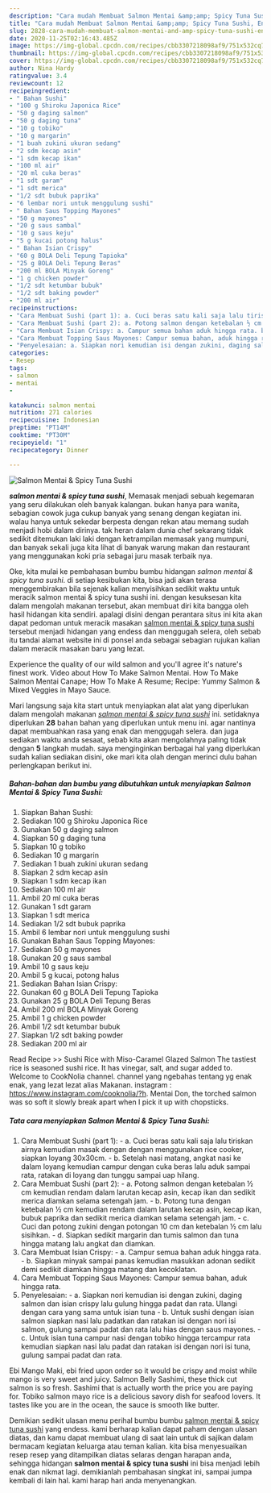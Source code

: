 ```yaml
---
description: "Cara mudah Membuat Salmon Mentai &amp;amp; Spicy Tuna Sushi, Enak Banget"
title: "Cara mudah Membuat Salmon Mentai &amp;amp; Spicy Tuna Sushi, Enak Banget"
slug: 2828-cara-mudah-membuat-salmon-mentai-and-amp-spicy-tuna-sushi-enak-banget
date: 2020-11-25T02:16:43.485Z
image: https://img-global.cpcdn.com/recipes/cbb3307218098af9/751x532cq70/salmon-mentai-spicy-tuna-sushi-foto-resep-utama.jpg
thumbnail: https://img-global.cpcdn.com/recipes/cbb3307218098af9/751x532cq70/salmon-mentai-spicy-tuna-sushi-foto-resep-utama.jpg
cover: https://img-global.cpcdn.com/recipes/cbb3307218098af9/751x532cq70/salmon-mentai-spicy-tuna-sushi-foto-resep-utama.jpg
author: Nina Hardy
ratingvalue: 3.4
reviewcount: 12
recipeingredient:
- " Bahan Sushi"
- "100 g Shiroku Japonica Rice"
- "50 g daging salmon"
- "50 g daging tuna"
- "10 g tobiko"
- "10 g margarin"
- "1 buah zukini ukuran sedang"
- "2 sdm kecap asin"
- "1 sdm kecap ikan"
- "100 ml air"
- "20 ml cuka beras"
- "1 sdt garam"
- "1 sdt merica"
- "1/2 sdt bubuk paprika"
- "6 lembar nori untuk menggulung sushi"
- " Bahan Saus Topping Mayones"
- "50 g mayones"
- "20 g saus sambal"
- "10 g saus keju"
- "5 g kucai potong halus"
- " Bahan Isian Crispy"
- "60 g BOLA Deli Tepung Tapioka"
- "25 g BOLA Deli Tepung Beras"
- "200 ml BOLA Minyak Goreng"
- "1 g chicken powder"
- "1/2 sdt ketumbar bubuk"
- "1/2 sdt baking powder"
- "200 ml air"
recipeinstructions:
- "Cara Membuat Sushi (part 1): a. Cuci beras satu kali saja lalu tiriskan airnya kemudian masak dengan dengan menggunakan rice cooker, siapkan loyang 30x30cm. b. Setelah nasi matang, angkat nasi ke dalam loyang kemudian campur dengan cuka beras lalu aduk sampai rata, ratakan di loyang dan tunggu sampai uap hilang."
- "Cara Membuat Sushi (part 2): a. Potong salmon dengan ketebalan ½ cm kemudian rendam dalam larutan kecap asin, kecap ikan dan sedikit merica diamkan selama setengah jam. b. Potong tuna dengan ketebalan ½ cm kemudian rendam dalam larutan kecap asin, kecap ikan, bubuk paprika dan sedikit merica diamkan selama setengah jam. c. Cuci dan potong zukini dengan potongan 10 cm dan ketebalan ½ cm lalu sisihkan. d. Siapkan sedikit margarin dan tumis salmon dan tuna hingga matang lalu angkat dan diamkan."
- "Cara Membuat Isian Crispy: a. Campur semua bahan aduk hingga rata. b. Siapkan minyak sampai panas kemudian masukkan adonan sedikit demi sedikit diamkan hingga matang dan kecoklatan."
- "Cara Membuat Topping Saus Mayones: Campur semua bahan, aduk hingga rata."
- "Penyelesaian: a. Siapkan nori kemudian isi dengan zukini, daging salmon dan isian crispy lalu gulung hingga padat dan rata. Ulangi dengan cara yang sama untuk isian tuna b. Untuk sushi dengan isian salmon siapkan nasi lalu padatkan dan ratakan isi dengan nori isi salmon, gulung sampai padat dan rata lalu hias dengan saus mayones. c. Untuk isian tuna campur nasi dengan tobiko hingga tercampur rata kemudian siapkan nasi lalu padat dan ratakan isi dengan nori isi tuna, gulung sampai padat dan rata."
categories:
- Resep
tags:
- salmon
- mentai
- 

katakunci: salmon mentai  
nutrition: 271 calories
recipecuisine: Indonesian
preptime: "PT14M"
cooktime: "PT30M"
recipeyield: "1"
recipecategory: Dinner

---
```



![Salmon Mentai &amp; Spicy Tuna Sushi](https://img-global.cpcdn.com/recipes/cbb3307218098af9/751x532cq70/salmon-mentai-spicy-tuna-sushi-foto-resep-utama.jpg)

<b><i>salmon mentai &amp; spicy tuna sushi</i></b>, Memasak menjadi sebuah kegemaran yang seru dilakukan oleh banyak kalangan. bukan hanya para wanita, sebagian cowok juga cukup banyak yang senang dengan kegiatan ini. walau hanya untuk sekedar berpesta dengan rekan atau memang sudah menjadi hobi dalam dirinya. tak heran dalam dunia chef sekarang tidak sedikit ditemukan laki laki dengan ketrampilan memasak yang mumpuni, dan banyak sekali juga kita lihat di banyak warung makan dan restaurant yang menggunakan koki pria sebagai juru masak terbaik nya.

Oke, kita mulai ke pembahasan bumbu bumbu hidangan <i>salmon mentai &amp; spicy tuna sushi</i>. di setiap kesibukan kita, bisa jadi akan terasa menggembirakan bila sejenak kalian menyisihkan sedikit waktu untuk meracik salmon mentai &amp; spicy tuna sushi ini. dengan kesuksesan kita dalam mengolah makanan tersebut, akan membuat diri kita bangga oleh hasil hidangan kita sendiri. apalagi disini dengan perantara situs ini kita akan dapat pedoman untuk meracik masakan <u>salmon mentai &amp; spicy tuna sushi</u> tersebut menjadi hidangan yang endess dan menggugah selera, oleh sebab itu tandai alamat website ini di ponsel anda sebagai sebagian rujukan kalian dalam meracik masakan baru yang lezat.

Experience the quality of our wild salmon and you&#39;ll agree it&#39;s nature&#39;s finest work. Video about How To Make Salmon Mentai. How To Make Salmon Mentai Canape; How To Make A Resume; Recipe: Yummy Salmon &amp; Mixed Veggies in Mayo Sauce.


Mari langsung saja kita start untuk menyiapkan alat alat yang diperlukan dalam mengolah makanan <u><i>salmon mentai &amp; spicy tuna sushi</i></u> ini. setidaknya diperlukan <b>28</b> bahan bahan yang diperlukan untuk menu ini. agar nantinya dapat membuahkan rasa yang enak dan menggugah selera. dan juga sediakan waktu anda sesaat, sebab kita akan mengolahnya paling tidak dengan <b>5</b> langkah mudah. saya menginginkan berbagai hal yang diperlukan sudah kalian sediakan disini, oke mari kita olah dengan merinci dulu bahan perlengkapan berikut ini.

<!--inarticleads1-->

##### Bahan-bahan dan bumbu yang dibutuhkan untuk menyiapkan Salmon Mentai &amp; Spicy Tuna Sushi:

1. Siapkan  Bahan Sushi:
1. Sediakan 100 g Shiroku Japonica Rice
1. Gunakan 50 g daging salmon
1. Siapkan 50 g daging tuna
1. Siapkan 10 g tobiko
1. Sediakan 10 g margarin
1. Sediakan 1 buah zukini ukuran sedang
1. Siapkan 2 sdm kecap asin
1. Siapkan 1 sdm kecap ikan
1. Sediakan 100 ml air
1. Ambil 20 ml cuka beras
1. Gunakan 1 sdt garam
1. Siapkan 1 sdt merica
1. Sediakan 1/2 sdt bubuk paprika
1. Ambil 6 lembar nori untuk menggulung sushi
1. Gunakan  Bahan Saus Topping Mayones:
1. Sediakan 50 g mayones
1. Gunakan 20 g saus sambal
1. Ambil 10 g saus keju
1. Ambil 5 g kucai, potong halus
1. Sediakan  Bahan Isian Crispy:
1. Gunakan 60 g BOLA Deli Tepung Tapioka
1. Gunakan 25 g BOLA Deli Tepung Beras
1. Ambil 200 ml BOLA Minyak Goreng
1. Ambil 1 g chicken powder
1. Ambil 1/2 sdt ketumbar bubuk
1. Siapkan 1/2 sdt baking powder
1. Sediakan 200 ml air


Read Recipe &gt;&gt; Sushi Rice with Miso-Caramel Glazed Salmon The tastiest rice is seasoned sushi rice. It has vinegar, salt, and sugar added to. Welcome to CookNolia channel. channel yang ngebahas tentang yg enak enak, yang lezat lezat alias Makanan. instagram : https://www.instagram.com/cooknolia/?h. Mentai Don, the torched salmon was so soft it slowly break apart when I pick it up with chopsticks. 

<!--inarticleads2-->

##### Tata cara menyiapkan Salmon Mentai &amp; Spicy Tuna Sushi:

1. Cara Membuat Sushi (part 1): - a. Cuci beras satu kali saja lalu tiriskan airnya kemudian masak dengan dengan menggunakan rice cooker, siapkan loyang 30x30cm. - b. Setelah nasi matang, angkat nasi ke dalam loyang kemudian campur dengan cuka beras lalu aduk sampai rata, ratakan di loyang dan tunggu sampai uap hilang.
1. Cara Membuat Sushi (part 2): - a. Potong salmon dengan ketebalan ½ cm kemudian rendam dalam larutan kecap asin, kecap ikan dan sedikit merica diamkan selama setengah jam. - b. Potong tuna dengan ketebalan ½ cm kemudian rendam dalam larutan kecap asin, kecap ikan, bubuk paprika dan sedikit merica diamkan selama setengah jam. - c. Cuci dan potong zukini dengan potongan 10 cm dan ketebalan ½ cm lalu sisihkan. - d. Siapkan sedikit margarin dan tumis salmon dan tuna hingga matang lalu angkat dan diamkan.
1. Cara Membuat Isian Crispy: - a. Campur semua bahan aduk hingga rata. - b. Siapkan minyak sampai panas kemudian masukkan adonan sedikit demi sedikit diamkan hingga matang dan kecoklatan.
1. Cara Membuat Topping Saus Mayones: Campur semua bahan, aduk hingga rata.
1. Penyelesaian: - a. Siapkan nori kemudian isi dengan zukini, daging salmon dan isian crispy lalu gulung hingga padat dan rata. Ulangi dengan cara yang sama untuk isian tuna - b. Untuk sushi dengan isian salmon siapkan nasi lalu padatkan dan ratakan isi dengan nori isi salmon, gulung sampai padat dan rata lalu hias dengan saus mayones. - c. Untuk isian tuna campur nasi dengan tobiko hingga tercampur rata kemudian siapkan nasi lalu padat dan ratakan isi dengan nori isi tuna, gulung sampai padat dan rata.


Ebi Mango Maki, ebi fried upon order so it would be crispy and moist while mango is very sweet and juicy. Salmon Belly Sashimi, these thick cut salmon is so fresh. Sashimi that is actually worth the price you are paying for. Tobiko salmon mayo rice is a delicious savory dish for seafood lovers. It tastes like you are in the ocean, the sauce is smooth like butter. 

Demikian sedikit ulasan menu perihal bumbu bumbu <u>salmon mentai &amp; spicy tuna sushi</u> yang endess. kami berharap kalian dapat paham dengan ulasan diatas, dan kamu dapat membuat ulang di saat lain untuk di sajikan dalam bermacam kegiatan keluarga atau teman kalian. kita bisa menyesuaikan resep resep yang ditampilkan diatas selaras dengan harapan anda, sehingga hidangan <b>salmon mentai &amp; spicy tuna sushi</b> ini bisa menjadi lebih enak dan nikmat lagi. demikianlah pembahasan singkat ini, sampai jumpa kembali di lain hal. kami harap hari anda menyenangkan.
